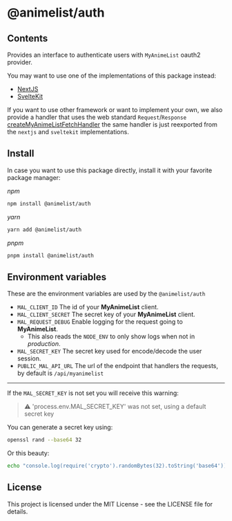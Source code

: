 # @animelist/auth

## Contents

Provides an interface to authenticate users with `MyAnimeList` oauth2 provider.

You may want to use one of the implementations of this package instead:

- [NextJS](https://github.com/Neo-Ciber94/animelist/tree/main/packages/animelist-auth-next)
- [SvelteKit](https://github.com/Neo-Ciber94/animelist/tree/main/packages/animelist-auth-sveltekit)

If you want to use other framework or want to implement your own, we also provide a handler that uses the web standard `Request`/`Response` [createMyAnimeListFetchHandler](https://github.com/Neo-Ciber94/animelist/blob/main/packages/animelist-auth/src/server/handlers/fetchHandler.ts) the same handler is just reexported from the `nextjs` and `sveltekit` implementations.

## Install

In case you want to use this package directly, install it with your favorite package manager:

*npm*

```bash
npm install @animelist/auth
```

*yarn*

```bash
yarn add @animelist/auth
```

*pnpm*

```bash
pnpm install @animelist/auth
```

## Environment variables

These are the environment variables are used by the `@animelist/auth`

- `MAL_CLIENT_ID` The id of your **MyAnimeList** client.
- `MAL_CLIENT_SECRET` The secret key of your **MyAnimeList** client.
- `MAL_REQUEST_DEBUG` Enable logging for the request going to **MyAnimeList**.
  - This also reads the `NODE_ENV` to only show logs when not in *production*.
- `MAL_SECRET_KEY` The secret key used for encode/decode the user session.
- `PUBLIC_MAL_API_URL` The url of the endpoint that handlers the requests, by default is `/api/myanimelist` 
  
____

If the `MAL_SECRET_KEY` is not set you will receive this warning: 
> ⚠️ 'process.env.MAL_SECRET_KEY' was not set, using a default secret key

You can generate a secret key using:

```bash
openssl rand --base64 32
```

Or this beauty:

```bash
echo "console.log(require('crypto').randomBytes(32).toString('base64'))" | node
```

## License

This project is licensed under the MIT License - see the LICENSE file for details.
